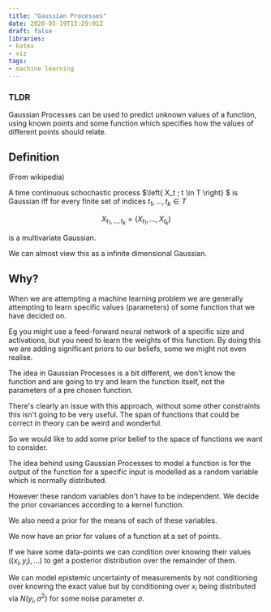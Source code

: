 ```yaml
---
title: "Gaussian Processes"
date: 2020-05-19T15:29:01Z
draft: false
libraries:
- katex
- viz
tags:
- machine learning
---
```


### TLDR
Gaussian Processes can be used to predict unknown values of a function, using known points and some function which specifies how the values of different points should relate.


## Definition

(From wikipedia)

A time continuous schochastic process $\left\{ X_t ; t \in T \right\} $ is Gaussian iff for every finite set of indices $t_1,\ldots ,t_k  \in T$

$$X_{t_1,\ldots, t_k} = \left(X_{t_1} , \ldots,  X_{t_k} \right)$$

is a multivariate Gaussian.

We can almost view this as a infinite dimensional Gaussian.

## Why?

When we are attempting a machine learning problem we are generally attempting to learn specific values (parameters) of some function that we have decided on.

Eg you might use a feed-forward neural network of a specific size and activations, but you need to learn the weights of this function. By doing this we are adding significant priors to our beliefs, some we might not even realise.

The idea in Gaussian Processes is a bit different, we don't know the function and are going to try and learn the function itself, not the parameters of a pre chosen function.

There's clearly an issue with this approach, without some other constraints this isn't going to be very useful. The span of functions that could be correct in theory can be weird and wonderful.

So we would like to add some prior belief to the space of functions we want to consider.

The idea behind using Gaussian Processes to model a function is for the output of the function for a specific input is modelled as a random variable which is normally distributed.

However these random variables don't have to be independent. We decide the prior covariances according to a kernel function.

We also need a prior for the means of each of these variables.

We now have an prior for values of a function at a set of points.


If we have some data-points we can condition over knowing their values $\left((x_i, y_i), \ldots \right)$ to get a posterior distribution over the remainder of them.

 We can model epistemic uncertainty of measurements by not conditioning over knowing the exact value but by conditioning over $x_i$ being distributed via $N(y_i, \sigma^2)$ for some noise parameter $\sigma$.
